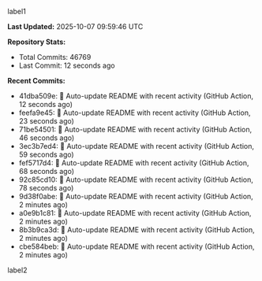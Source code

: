 
label1 
<!-- ACTIVITY_START -->
**Last Updated:** 2025-10-07 09:59:46 UTC

**Repository Stats:**
- Total Commits: 46769
- Last Commit: 12 seconds ago

**Recent Commits:**
- 41dba509e: 🤖 Auto-update README with recent activity (GitHub Action, 12 seconds ago)
- feefa9e45: 🤖 Auto-update README with recent activity (GitHub Action, 23 seconds ago)
- 71be54501: 🤖 Auto-update README with recent activity (GitHub Action, 46 seconds ago)
- 3ec3b7ed4: 🤖 Auto-update README with recent activity (GitHub Action, 59 seconds ago)
- fef5717d4: 🤖 Auto-update README with recent activity (GitHub Action, 68 seconds ago)
- 92c85cd10: 🤖 Auto-update README with recent activity (GitHub Action, 78 seconds ago)
- 9d38f0abe: 🤖 Auto-update README with recent activity (GitHub Action, 2 minutes ago)
- a0e9b1c81: 🤖 Auto-update README with recent activity (GitHub Action, 2 minutes ago)
- 8b3b9ca3d: 🤖 Auto-update README with recent activity (GitHub Action, 2 minutes ago)
- cbe584beb: 🤖 Auto-update README with recent activity (GitHub Action, 2 minutes ago)
<!-- ACTIVITY_END -->

label2
